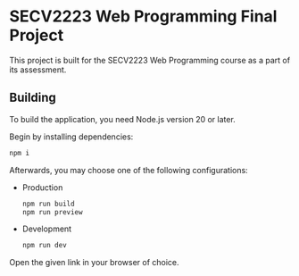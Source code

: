 # SECV2223 Web Programming Final Project

This project is built for the SECV2223 Web Programming course as a part of its assessment.

## Building

To build the application, you need Node.js version 20 or later.

Begin by installing dependencies:

```sh
npm i
```

Afterwards, you may choose one of the following configurations:

-   Production

    ```sh
    npm run build
    npm run preview
    ```

-   Development
    ```sh
    npm run dev
    ```

Open the given link in your browser of choice.
